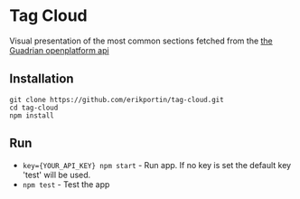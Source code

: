 # Tag Cloud

Visual presentation of the most common sections fetched from the [the Guadrian openplatform api](http://open-platform.theguardian.com/)

## Installation

    git clone https://github.com/erikportin/tag-cloud.git
    cd tag-cloud
    npm install

## Run

 * `key={YOUR_API_KEY} npm start` - Run app. If no key is set the default key 'test' will be used.
 * `npm test` - Test the app
